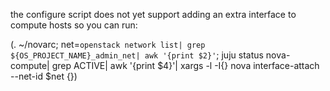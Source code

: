 the configure script does not yet support adding an extra interface to compute hosts so you can run:

(. ~/novarc; net=`openstack network list| grep ${OS_PROJECT_NAME}_admin_net| awk '{print $2}'`;  juju status nova-compute| grep ACTIVE| awk '{print $4}'| xargs -l -I{} nova interface-attach --net-id $net {})
